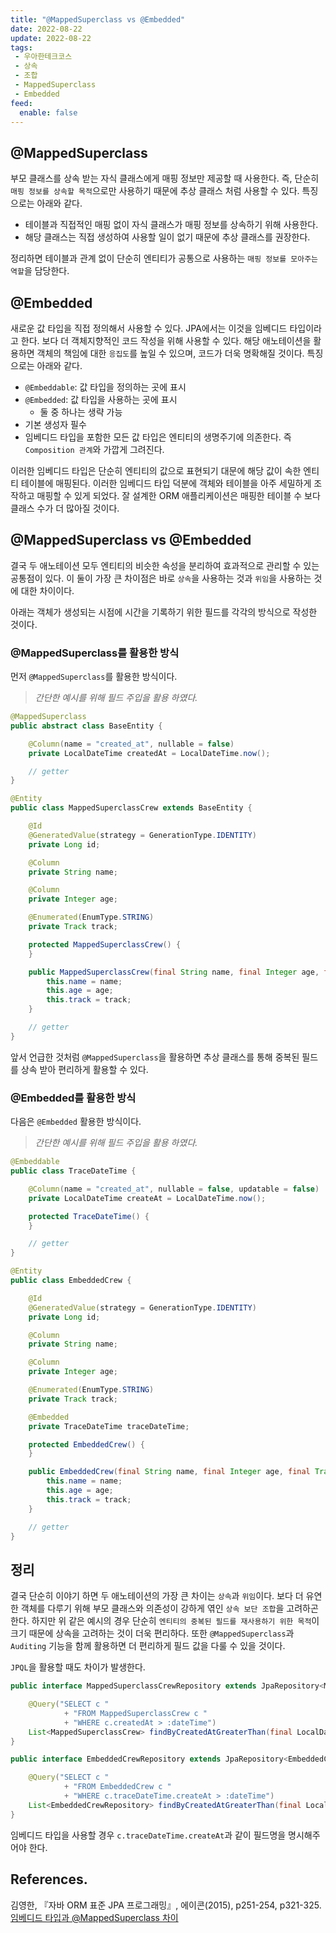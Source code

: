 ```yaml
---
title: "@MappedSuperclass vs @Embedded"
date: 2022-08-22
update: 2022-08-22
tags:
 - 우아한테크코스
 - 상속
 - 조합
 - MappedSuperclass
 - Embedded
feed:
  enable: false
---
```


## @MappedSuperclass

부모 클래스를 상속 받는 자식 클래스에게 매핑 정보만 제공할 때 사용한다. 즉, 단순히 `매핑 정보를 상속할 목적`으로만 사용하기 때문에 추상 클래스 처럼 사용할 수 있다. 특징으로는 아래와 같다.

 * 테이블과 직접적인 매핑 없이 자식 클래스가 매핑 정보를 상속하기 위해 사용한다.
 * 해당 클래스는 직접 생성하여 사용할 일이 없기 때문에 추상 클래스를 권장한다.

정리하면 테이블과 관계 없이 단순히 엔티티가 공통으로 사용하는 `매핑 정보를 모아주는 역할`을 담당한다. 

## @Embedded

새로운 값 타입을 직접 정의해서 사용할 수 있다. JPA에서는 이것을 임베디드 타입이라고 한다. 보다 더 객체지향적인 코드 작성을 위해 사용할 수 있다. 해당 애노테이션을 활용하면 객체의 책임에 대한 `응집도`를 높일 수 있으며, 코드가 더욱 명확해질 것이다. 특징으로는 아래와 같다.

 * `@Embeddable`: 값 타입을 정의하는 곳에 표시
 * `@Embedded`: 값 타입을 사용하는 곳에 표시
    * 둘 중 하나는 생략 가능
 * 기본 생성자 필수
 * 임베디드 타입을 포함한 모든 값 타입은 엔티티의 생명주기에 의존한다. 즉 `Composition 관계`와 가깝게 그려진다.

이러한 임베디드 타입은 단순히 엔티티의 값으로 표현되기 대문에 해당 값이 속한 엔티티 테이블에 매핑된다. 이러한 임베디드 타입 덕분에 객체와 테이블을 아주 세밀하게 조작하고 매핑할 수 있게 되었다. 잘 설계한 ORM 애플리케이션은 매핑한 테이블 수 보다 클래스 수가 더 많아질 것이다.

## @MappedSuperclass vs @Embedded

결국 두 애노테이션 모두 엔티티의 비슷한 속성을 분리하여 효과적으로 관리할 수 있는 공통점이 있다. 이 둘이 가장 큰 차이점은 바로 `상속`을 사용하는 것과 `위임`을 사용하는 것에 대한 차이이다.

아래는 객체가 생성되는 시점에 시간을 기록하기 위한 필드를 각각의 방식으로 작성한 것이다.

### @MappedSuperclass를 활용한 방식

먼저 `@MappedSuperclass`를 활용한 방식이다.

> _간단한 예시를 위해 필드 주입을 활용 하였다._

```java
@MappedSuperclass
public abstract class BaseEntity {

    @Column(name = "created_at", nullable = false)
    private LocalDateTime createdAt = LocalDateTime.now();

    // getter
}
```

```java
@Entity
public class MappedSuperclassCrew extends BaseEntity {

    @Id
    @GeneratedValue(strategy = GenerationType.IDENTITY)
    private Long id;

    @Column
    private String name;

    @Column
    private Integer age;

    @Enumerated(EnumType.STRING)
    private Track track;

    protected MappedSuperclassCrew() {
    }

    public MappedSuperclassCrew(final String name, final Integer age, final Track track) {
        this.name = name;
        this.age = age;
        this.track = track;
    }

    // getter
}
```

앞서 언급한 것처럼 `@MappedSuperclass`을 활용하면 추상 클래스를 통해 중복된 필드를 상속 받아 편리하게 활용할 수 있다.

### @Embedded를 활용한 방식

다음은 `@Embedded` 활용한 방식이다.

> _간단한 예시를 위해 필드 주입을 활용 하였다._

```java
@Embeddable
public class TraceDateTime {

    @Column(name = "created_at", nullable = false, updatable = false)
    private LocalDateTime createAt = LocalDateTime.now();

    protected TraceDateTime() {
    }

    // getter
}
```

```java
@Entity
public class EmbeddedCrew {

    @Id
    @GeneratedValue(strategy = GenerationType.IDENTITY)
    private Long id;

    @Column
    private String name;

    @Column
    private Integer age;

    @Enumerated(EnumType.STRING)
    private Track track;

    @Embedded
    private TraceDateTime traceDateTime;

    protected EmbeddedCrew() {
    }

    public EmbeddedCrew(final String name, final Integer age, final Track track) {
        this.name = name;
        this.age = age;
        this.track = track;
    }

    // getter
}
```

## 정리

결국 단순히 이야기 하면 두 애노테이션의 가장 큰 차이는 `상속`과 `위임`이다. 보다 더 유연한 객체를 다루기 위해 부모 클래스와 의존성이 강하게 엮인 `상속 보단 조합`을 고려하곤 한다. 하지만 위 같은 예시의 경우 단순히 `엔티티의 중복된 필드를 재사용하기 위한 목적`이 크기 때문에 상속을 고려하는 것이 더욱 편리하다. 또한 `@MappedSuperclass`과 `Auditing` 기능을 함께 활용하면 더 편리하게 필드 값을 다룰 수 있을 것이다.

`JPQL`을 활용할 때도 차이가 발생한다.

```java
public interface MappedSuperclassCrewRepository extends JpaRepository<MappedSuperclassCrew, Long> {

    @Query("SELECT c " 
            + "FROM MappedSuperclassCrew c " 
            + "WHERE c.createdAt > :dateTime")
    List<MappedSuperclassCrew> findByCreatedAtGreaterThan(final LocalDateTime dateTime);
}
```

```java
public interface EmbeddedCrewRepository extends JpaRepository<EmbeddedCrew, Long> {

    @Query("SELECT c "
            + "FROM EmbeddedCrew c "
            + "WHERE c.traceDateTime.createAt > :dateTime")
    List<EmbeddedCrewRepository> findByCreatedAtGreaterThan(final LocalDateTime dateTime);
}
```

임베디드 타입을 사용할 경우 `c.traceDateTime.createAt`과 같이 필드명을 명시해주어야 한다.

## References.

김영한, 『자바 ORM 표준 JPA 프로그래밍』, 에이콘(2015), p251-254, p321-325. <br>
[임베디드 타입과 @MappedSuperclass 차이](https://www.inflearn.com/questions/18578)
